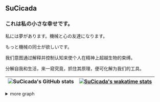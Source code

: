 ## SuCicada
### これは私の小さな幸せです。

私には夢があります。機械と心の友達になります。 

もっと機械の同士が欲しいです。



我们意图通过解释并控制认知来使个人在精神上超越生物的束缚。  

分解自我和生活，来一窥究竟，抓住其原理，便可化解为我们的工具。



| ![SuCicada's GitHub stats](https://github-readme-stats.vercel.app/api?username=SuCicada&show_icons=true&theme=default) | [![SuCicada's wakatime stats](https://github-readme-stats.vercel.app/api/wakatime?username=SuCicada&layout=compact)](https://wakatime.com/@SuCicada) |
| ------------------------------------------------------------ | ------------------------------------------------------------ |

<details>
<summary> more graph </summary>

~~[请加入我们](https://sucicada.github.io)~~

[![wakatime](https://wakatime.com/badge/user/3fc02189-032a-48aa-9fc5-2a62f91ef4f9.svg)](https://wakatime.com/@SuCicada)

[![Netlify Status](https://api.netlify.com/api/v1/badges/19a619d9-7f66-48a0-b581-997ccec9ae30/deploy-status)](https://app.netlify.com/sites/sucicada/deploys)

[![android.sucicada.github.io](https://github.com/SuCicada/android.sucicada.github.io/actions/workflows/main.yml/badge.svg)](https://github.com/SuCicada/android.sucicada.github.io/actions/workflows/main.yml)

[![myhome2](https://github.com/pengeman/myhome2/actions/workflows/main.yml/badge.svg)](https://github.com/pengeman/myhome2/actions/workflows/main.yml)

[![Deploy Hugo](https://github.com/SuCicada/mysite-hugo/actions/workflows/gh-pages.yml/badge.svg)](https://github.com/SuCicada/mysite-hugo/actions/workflows/gh-pages.yml)
  
[![Top Langs](https://github-readme-stats.vercel.app/api/top-langs/?username=SuCicada&layout=compact)](https://github.com/SuCicada)

</details>
